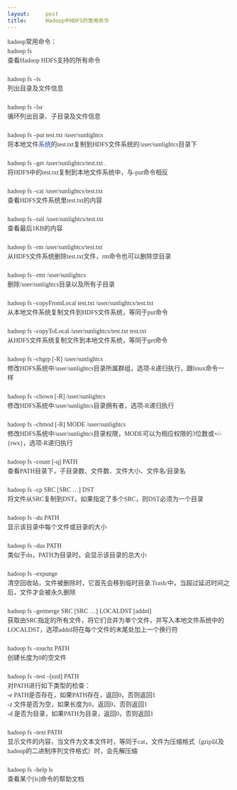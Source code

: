 ```yaml
---
layout:     post
title:      Hadoop中HDFS的常用命令
---
```

<div id="article_content" class="article_content clearfix csdn-tracking-statistics" data-pid="blog" data-mod="popu_307" data-dsm="post">
								            <link rel="stylesheet" href="https://csdnimg.cn/release/phoenix/template/css/ck_htmledit_views-f76675cdea.css">
						<div class="htmledit_views" id="content_views">
                
<div style="font-size:14px;border-width:0px;list-style:none;color:rgb(51,51,51);font-family:'宋体';line-height:28px;">
<span style="line-height:21px;">hadoop常用命令： </span></div>
<div style="font-size:14px;border-width:0px;list-style:none;color:rgb(51,51,51);font-family:'宋体';line-height:28px;">
<span style="line-height:21px;">hadoop fs </span></div>
<div style="font-size:14px;border-width:0px;list-style:none;color:rgb(51,51,51);font-family:'宋体';line-height:28px;">
<span style="line-height:21px;">查看Hadoop HDFS支持的所有命令 </span></div>
<div style="font-size:14px;border-width:0px;list-style:none;color:rgb(51,51,51);font-family:'宋体';line-height:28px;">
<span style="line-height:21px;"> </span></div>
<div style="font-size:14px;border-width:0px;list-style:none;color:rgb(51,51,51);font-family:'宋体';line-height:28px;">
<span style="line-height:21px;">hadoop fs –ls </span></div>
<div style="font-size:14px;border-width:0px;list-style:none;color:rgb(51,51,51);font-family:'宋体';line-height:28px;">
<span style="line-height:21px;">列出目录及文件信息 </span></div>
<div style="font-size:14px;border-width:0px;list-style:none;color:rgb(51,51,51);font-family:'宋体';line-height:28px;">
<span style="line-height:21px;"> </span></div>
<div style="font-size:14px;border-width:0px;list-style:none;color:rgb(51,51,51);font-family:'宋体';line-height:28px;">
<span style="line-height:21px;">hadoop fs –lsr </span></div>
<div style="font-size:14px;border-width:0px;list-style:none;color:rgb(51,51,51);font-family:'宋体';line-height:28px;">
<span style="line-height:21px;">循环列出目录、子目录及文件信息 </span></div>
<div style="font-size:14px;border-width:0px;list-style:none;color:rgb(51,51,51);font-family:'宋体';line-height:28px;">
<span style="line-height:21px;"> </span></div>
<div style="font-size:14px;border-width:0px;list-style:none;color:rgb(51,51,51);font-family:'宋体';line-height:28px;">
<span style="line-height:21px;">hadoop fs –put test.txt /user/sunlightcs </span></div>
<div style="font-size:14px;border-width:0px;list-style:none;color:rgb(51,51,51);font-family:'宋体';line-height:28px;">
<span style="line-height:21px;">将本地文件<a href="http://www.2cto.com/os/" rel="nofollow" style="text-decoration:none;color:rgb(37,68,167);">系统</a>的test.txt复制到HDFS文件系统的/user/sunlightcs目录下 </span></div>
<div style="font-size:14px;border-width:0px;list-style:none;color:rgb(51,51,51);font-family:'宋体';line-height:28px;">
<span style="line-height:21px;"> </span></div>
<div style="font-size:14px;border-width:0px;list-style:none;color:rgb(51,51,51);font-family:'宋体';line-height:28px;">
<span style="line-height:21px;">hadoop fs –get /user/sunlightcs/test.txt . </span></div>
<div style="font-size:14px;border-width:0px;list-style:none;color:rgb(51,51,51);font-family:'宋体';line-height:28px;">
<span style="line-height:21px;">将HDFS中的test.txt复制到本地文件系统中，与-put命令相反 </span></div>
<div style="font-size:14px;border-width:0px;list-style:none;color:rgb(51,51,51);font-family:'宋体';line-height:28px;">
<span style="line-height:21px;"> </span></div>
<div style="font-size:14px;border-width:0px;list-style:none;color:rgb(51,51,51);font-family:'宋体';line-height:28px;">
<span style="line-height:21px;">hadoop fs –cat /user/sunlightcs/test.txt </span></div>
<div style="font-size:14px;border-width:0px;list-style:none;color:rgb(51,51,51);font-family:'宋体';line-height:28px;">
<span style="line-height:21px;">查看HDFS文件系统里test.txt的内容 </span></div>
<div style="font-size:14px;border-width:0px;list-style:none;color:rgb(51,51,51);font-family:'宋体';line-height:28px;">
<span style="line-height:21px;"> </span></div>
<div style="font-size:14px;border-width:0px;list-style:none;color:rgb(51,51,51);font-family:'宋体';line-height:28px;">
<span style="line-height:21px;">hadoop fs –tail /user/sunlightcs/test.txt </span></div>
<div style="font-size:14px;border-width:0px;list-style:none;color:rgb(51,51,51);font-family:'宋体';line-height:28px;">
<span style="line-height:21px;">查看最后1KB的内容 </span></div>
<div style="font-size:14px;border-width:0px;list-style:none;color:rgb(51,51,51);font-family:'宋体';line-height:28px;">
<span style="line-height:21px;"> </span></div>
<div style="font-size:14px;border-width:0px;list-style:none;color:rgb(51,51,51);font-family:'宋体';line-height:28px;">
<span style="line-height:21px;">hadoop fs –rm /user/sunlightcs/test.txt </span></div>
<div style="font-size:14px;border-width:0px;list-style:none;color:rgb(51,51,51);font-family:'宋体';line-height:28px;">
<span style="line-height:21px;">从HDFS文件系统删除test.txt文件，rm命令也可以删除空目录 </span></div>
<div style="font-size:14px;border-width:0px;list-style:none;color:rgb(51,51,51);font-family:'宋体';line-height:28px;">
<span style="line-height:21px;"> </span></div>
<div style="font-size:14px;border-width:0px;list-style:none;color:rgb(51,51,51);font-family:'宋体';line-height:28px;">
<span style="line-height:21px;">hadoop fs –rmr /user/sunlightcs </span></div>
<div style="font-size:14px;border-width:0px;list-style:none;color:rgb(51,51,51);font-family:'宋体';line-height:28px;">
<span style="line-height:21px;">删除/user/sunlightcs目录以及所有子目录 </span></div>
<div style="font-size:14px;border-width:0px;list-style:none;color:rgb(51,51,51);font-family:'宋体';line-height:28px;">
<span style="line-height:21px;"> </span></div>
<div style="font-size:14px;border-width:0px;list-style:none;color:rgb(51,51,51);font-family:'宋体';line-height:28px;">
<span style="line-height:21px;">hadoop fs –copyFromLocal test.txt /user/sunlightcs/test.txt </span></div>
<div style="font-size:14px;border-width:0px;list-style:none;color:rgb(51,51,51);font-family:'宋体';line-height:28px;">
<span style="line-height:21px;">从本地文件系统复制文件到HDFS文件系统，等同于put命令 </span></div>
<div style="font-size:14px;border-width:0px;list-style:none;color:rgb(51,51,51);font-family:'宋体';line-height:28px;">
<span style="line-height:21px;"> </span></div>
<div style="font-size:14px;border-width:0px;list-style:none;color:rgb(51,51,51);font-family:'宋体';line-height:28px;">
<span style="line-height:21px;">hadoop fs –copyToLocal /user/sunlightcs/test.txt test.txt </span></div>
<div style="font-size:14px;border-width:0px;list-style:none;color:rgb(51,51,51);font-family:'宋体';line-height:28px;">
<span style="line-height:21px;">从HDFS文件系统复制文件到本地文件系统，等同于get命令 </span></div>
<div style="font-size:14px;border-width:0px;list-style:none;color:rgb(51,51,51);font-family:'宋体';line-height:28px;">
<span style="line-height:21px;"> </span></div>
<div style="font-size:14px;border-width:0px;list-style:none;color:rgb(51,51,51);font-family:'宋体';line-height:28px;">
<span style="line-height:21px;">hadoop fs –chgrp [-R] /user/sunlightcs </span></div>
<div style="font-size:14px;border-width:0px;list-style:none;color:rgb(51,51,51);font-family:'宋体';line-height:28px;">
<span style="line-height:21px;">修改HDFS系统中/user/sunlightcs目录所属群组，选项-R递归执行，跟linux命令一样 </span></div>
<div style="font-size:14px;border-width:0px;list-style:none;color:rgb(51,51,51);font-family:'宋体';line-height:28px;">
<span style="line-height:21px;"> </span></div>
<div style="font-size:14px;border-width:0px;list-style:none;color:rgb(51,51,51);font-family:'宋体';line-height:28px;">
<span style="line-height:21px;">hadoop fs –chown [-R] /user/sunlightcs </span></div>
<div style="font-size:14px;border-width:0px;list-style:none;color:rgb(51,51,51);font-family:'宋体';line-height:28px;">
<span style="line-height:21px;">修改HDFS系统中/user/sunlightcs目录拥有者，选项-R递归执行 </span></div>
<div style="font-size:14px;border-width:0px;list-style:none;color:rgb(51,51,51);font-family:'宋体';line-height:28px;">
<span style="line-height:21px;"> </span></div>
<div style="font-size:14px;border-width:0px;list-style:none;color:rgb(51,51,51);font-family:'宋体';line-height:28px;">
<span style="line-height:21px;">hadoop fs –chmod [-R] MODE /user/sunlightcs </span></div>
<div style="font-size:14px;border-width:0px;list-style:none;color:rgb(51,51,51);font-family:'宋体';line-height:28px;">
<span style="line-height:21px;">修改HDFS系统中/user/sunlightcs目录权限，MODE可以为相应权限的3位数或+/-{rwx}，选项-R递归执行 </span></div>
<div style="font-size:14px;border-width:0px;list-style:none;color:rgb(51,51,51);font-family:'宋体';line-height:28px;">
<span style="line-height:21px;"> </span></div>
<div style="font-size:14px;border-width:0px;list-style:none;color:rgb(51,51,51);font-family:'宋体';line-height:28px;">
<span style="line-height:21px;">hadoop fs –count [-q] PATH </span></div>
<div style="font-size:14px;border-width:0px;list-style:none;color:rgb(51,51,51);font-family:'宋体';line-height:28px;">
<span style="line-height:21px;">查看PATH目录下，子目录数、文件数、文件大小、文件名/目录名 </span></div>
<div style="font-size:14px;border-width:0px;list-style:none;color:rgb(51,51,51);font-family:'宋体';line-height:28px;">
<span style="line-height:21px;"> </span></div>
<div style="font-size:14px;border-width:0px;list-style:none;color:rgb(51,51,51);font-family:'宋体';line-height:28px;">
<span style="line-height:21px;">hadoop fs –cp SRC [SRC …] DST      </span></div>
<div style="font-size:14px;border-width:0px;list-style:none;color:rgb(51,51,51);font-family:'宋体';line-height:28px;">
<span style="line-height:21px;">将文件从SRC复制到DST，如果指定了多个SRC，则DST必须为一个目录 </span></div>
<div style="font-size:14px;border-width:0px;list-style:none;color:rgb(51,51,51);font-family:'宋体';line-height:28px;">
<span style="line-height:21px;"> </span></div>
<div style="font-size:14px;border-width:0px;list-style:none;color:rgb(51,51,51);font-family:'宋体';line-height:28px;">
<span style="line-height:21px;">hadoop fs –du PATH </span></div>
<div style="font-size:14px;border-width:0px;list-style:none;color:rgb(51,51,51);font-family:'宋体';line-height:28px;">
<span style="line-height:21px;">显示该目录中每个文件或目录的大小 </span></div>
<div style="font-size:14px;border-width:0px;list-style:none;color:rgb(51,51,51);font-family:'宋体';line-height:28px;">
<span style="line-height:21px;"> </span></div>
<div style="font-size:14px;border-width:0px;list-style:none;color:rgb(51,51,51);font-family:'宋体';line-height:28px;">
<span style="line-height:21px;">hadoop fs –dus PATH </span></div>
<div style="font-size:14px;border-width:0px;list-style:none;color:rgb(51,51,51);font-family:'宋体';line-height:28px;">
<span style="line-height:21px;">类似于du，PATH为目录时，会显示该目录的总大小 </span></div>
<div style="font-size:14px;border-width:0px;list-style:none;color:rgb(51,51,51);font-family:'宋体';line-height:28px;">
<span style="line-height:21px;"> </span></div>
<div style="font-size:14px;border-width:0px;list-style:none;color:rgb(51,51,51);font-family:'宋体';line-height:28px;">
<span style="line-height:21px;">hadoop fs –expunge </span></div>
<div style="font-size:14px;border-width:0px;list-style:none;color:rgb(51,51,51);font-family:'宋体';line-height:28px;">
<span style="line-height:21px;">清空回收站，文件被删除时，它首先会移到临时目录.Trash/中，当超过延迟时间之后，文件才会被永久删除 </span></div>
<div style="font-size:14px;border-width:0px;list-style:none;color:rgb(51,51,51);font-family:'宋体';line-height:28px;">
<span style="line-height:21px;"> </span></div>
<div style="font-size:14px;border-width:0px;list-style:none;color:rgb(51,51,51);font-family:'宋体';line-height:28px;">
<span style="line-height:21px;">hadoop fs –getmerge SRC [SRC …] LOCALDST [addnl]     </span></div>
<div style="font-size:14px;border-width:0px;list-style:none;color:rgb(51,51,51);font-family:'宋体';line-height:28px;">
<span style="line-height:21px;">获取由SRC指定的所有文件，将它们合并为单个文件，并写入本地文件系统中的LOCALDST，选项addnl将在每个文件的末尾处加上一个换行符 </span></div>
<div style="font-size:14px;border-width:0px;list-style:none;color:rgb(51,51,51);font-family:'宋体';line-height:28px;">
<span style="line-height:21px;"> </span></div>
<div style="font-size:14px;border-width:0px;list-style:none;color:rgb(51,51,51);font-family:'宋体';line-height:28px;">
<span style="line-height:21px;">hadoop fs –touchz PATH  </span></div>
<div style="font-size:14px;border-width:0px;list-style:none;color:rgb(51,51,51);font-family:'宋体';line-height:28px;">
<span style="line-height:21px;">创建长度为0的空文件 </span></div>
<div style="font-size:14px;border-width:0px;list-style:none;color:rgb(51,51,51);font-family:'宋体';line-height:28px;">
<span style="line-height:21px;"> </span></div>
<div style="font-size:14px;border-width:0px;list-style:none;color:rgb(51,51,51);font-family:'宋体';line-height:28px;">
<span style="line-height:21px;">hadoop fs –test –[ezd] PATH    </span></div>
<div style="font-size:14px;border-width:0px;list-style:none;color:rgb(51,51,51);font-family:'宋体';line-height:28px;">
<span style="line-height:21px;">对PATH进行如下类型的检查： </span></div>
<div style="font-size:14px;border-width:0px;list-style:none;color:rgb(51,51,51);font-family:'宋体';line-height:28px;">
<span style="line-height:21px;">-e PATH是否存在，如果PATH存在，返回0，否则返回1 </span></div>
<div style="font-size:14px;border-width:0px;list-style:none;color:rgb(51,51,51);font-family:'宋体';line-height:28px;">
<span style="line-height:21px;">-z 文件是否为空，如果长度为0，返回0，否则返回1 </span></div>
<div style="font-size:14px;border-width:0px;list-style:none;color:rgb(51,51,51);font-family:'宋体';line-height:28px;">
<span style="line-height:21px;">-d 是否为目录，如果PATH为目录，返回0，否则返回1 </span></div>
<div style="font-size:14px;border-width:0px;list-style:none;color:rgb(51,51,51);font-family:'宋体';line-height:28px;">
<span style="line-height:21px;"> </span></div>
<div style="font-size:14px;border-width:0px;list-style:none;color:rgb(51,51,51);font-family:'宋体';line-height:28px;">
<span style="line-height:21px;">hadoop fs –text PATH </span></div>
<div style="font-size:14px;border-width:0px;list-style:none;color:rgb(51,51,51);font-family:'宋体';line-height:28px;">
<span style="line-height:21px;">显示文件的内容，当文件为文本文件时，等同于cat，文件为压缩格式（gzip以及hadoop的二进制序列文件格式）时，会先解压缩 </span></div>
<div style="font-size:14px;border-width:0px;list-style:none;color:rgb(51,51,51);font-family:'宋体';line-height:28px;">
<span style="line-height:21px;"> </span></div>
<div style="font-size:14px;border-width:0px;list-style:none;color:rgb(51,51,51);font-family:'宋体';line-height:28px;">
<span style="line-height:21px;">hadoop fs –help ls </span></div>
<div style="font-size:14px;border-width:0px;list-style:none;color:rgb(51,51,51);font-family:'宋体';line-height:28px;">
<span style="line-height:21px;">查看某个[ls]命令的帮助文档</span></div>
            </div>
                </div>